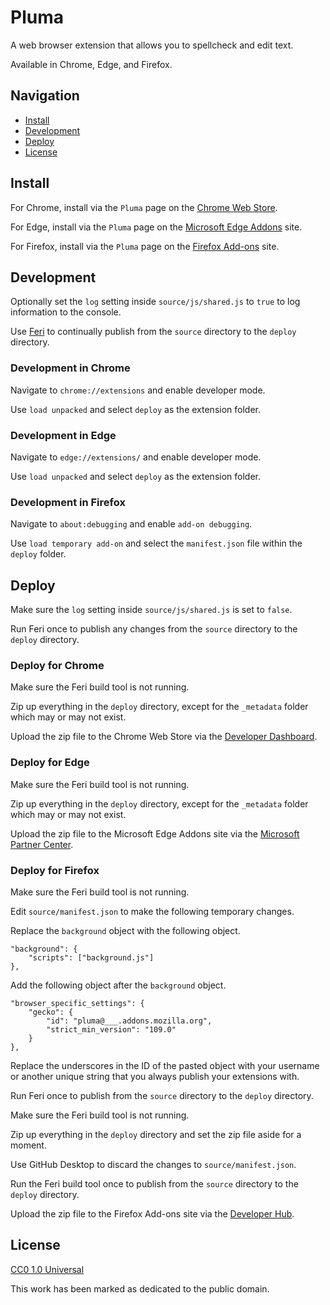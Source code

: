 # Pluma

A web browser extension that allows you to spellcheck and edit text.

Available in Chrome, Edge, and Firefox.

## Navigation

* [Install](#install)
* [Development](#development)
* [Deploy](#deploy)
* [License](#license)

## Install

For Chrome, install via the `Pluma` page on the [Chrome Web Store](https://chrome.google.com/webstore/detail/pluma/amjbjafbfajolchpcbfjpdggaeheicmb).

For Edge, install via the `Pluma` page on the [Microsoft Edge Addons](https://microsoftedge.microsoft.com/addons/detail/pluma/balfmhikfnkoajpljgjgcmfhcbpjpomj) site.

For Firefox, install via the `Pluma` page on the [Firefox Add-ons](https://addons.mozilla.org/en-US/firefox/addon/pluma-nightmode/) site.

## Development

Optionally set the `log` setting inside `source/js/shared.js` to `true` to log information to the console.

Use [Feri](https://github.com/nightmode/feri) to continually publish from the `source` directory to the `deploy` directory.

### Development in Chrome

Navigate to `chrome://extensions` and enable developer mode.

Use `load unpacked` and select `deploy` as the extension folder.

### Development in Edge

Navigate to `edge://extensions/` and enable developer mode.

Use `load unpacked` and select `deploy` as the extension folder.

### Development in Firefox

Navigate to `about:debugging` and enable `add-on debugging`.

Use `load temporary add-on` and select the `manifest.json` file within the `deploy` folder.

## Deploy

Make sure the `log` setting inside `source/js/shared.js` is set to `false`.

Run Feri once to publish any changes from the `source` directory to the `deploy` directory.

### Deploy for Chrome

Make sure the Feri build tool is not running.

Zip up everything in the `deploy` directory, except for the `_metadata` folder which may or may not exist.

Upload the zip file to the Chrome Web Store via the [Developer Dashboard](https://chrome.google.com/webstore/devconsole).

### Deploy for Edge

Make sure the Feri build tool is not running.

Zip up everything in the `deploy` directory, except for the `_metadata` folder which may or may not exist.

Upload the zip file to the Microsoft Edge Addons site via the [Microsoft Partner Center](https://partner.microsoft.com/en-us/dashboard/microsoftedge/overview).

### Deploy for Firefox

Make sure the Feri build tool is not running.

Edit `source/manifest.json` to make the following temporary changes.

Replace the `background` object with the following object.

```
"background": {
    "scripts": ["background.js"]
},
```

Add the following object after the `background` object.

```
"browser_specific_settings": {
    "gecko": {
        "id": "pluma@___.addons.mozilla.org",
        "strict_min_version": "109.0"
    }
},
```

Replace the underscores in the ID of the pasted object with your username or another unique string that you always publish your extensions with.

Run Feri once to publish from the `source` directory to the `deploy` directory.

Make sure the Feri build tool is not running.

Zip up everything in the `deploy` directory and set the zip file aside for a moment.

Use GitHub Desktop to discard the changes to `source/manifest.json`.

Run the Feri build tool once to publish from the `source` directory to the `deploy` directory.

Upload the zip file to the Firefox Add-ons site via the [Developer Hub](https://addons.mozilla.org/en-US/developers/addons).

## License

[CC0 1.0 Universal](https://creativecommons.org/publicdomain/zero/1.0/)

This work has been marked as dedicated to the public domain.